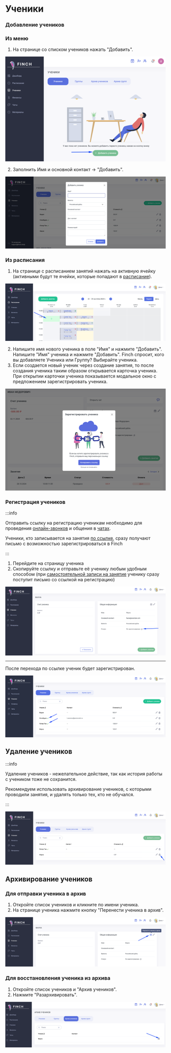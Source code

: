 # Ученики

### Добавление учеников&#x20;

### Из меню

1. На странице со списком учеников нажать "Добавить".

![](<../.gitbook/assets/image (44).png>)

2. Заполнить Имя и основной контакт ->  "Добавить".

![](<../.gitbook/assets/image (76).png>)

### Из расписания

1. На странице с расписанием занятий нажать на активную ячейку (активными будут те ячейки, которые попадают в [расписание](../zanyatiya-i-videozvonki/raspisanie.md)).

![](<../.gitbook/assets/image (77).png>)

2. Напишите имя  нового ученика в поле "Имя" и нажмите "Добавить". Напишите  "Имя" ученика и нажмите "Добавить". Finch спросит, кого вы добавляете Ученика или Группу? Выбирайте ученика.
3. Если создается новый ученик через создание занятия, то после создания ученика таким образом открывается карточка ученика. При открытии карточки ученика показывается модальное окно с предложением зарегистрировать ученика.

![](<../.gitbook/assets/image (18).png>)

### Регистрация учеников&#x20;

:::info

Отправить ссылку на регистрацию ученикам необходимо для проведения [онлайн-звонков](../zanyatiya-i-videozvonki/provedenie-zanyatii-v-onlain-formate/) и общения в [чатах](../uvedomleniya-i-chaty/chaty.md).&#x20;

Ученики, кто записывается на занятия [по ссылке](../rekomendacii/ssylka-zapis-na-probnoe.md), сразу получают письмо с возможностью зарегистрироваться в Finch

:::

1. Перейдите на страницу ученика
2. Скопируйте ссылку и отправьте её ученику любым удобным способом (при [самостоятельной записи на занятие](../rekomendacii/ssylka-zapis-na-probnoe.md) ученику сразу поступит письмо со ссылкой на регистрацию)

![](<../.gitbook/assets/image (66).png>)

***

После перехода по ссылке ученик будет зарегистрирован.

![](<../.gitbook/assets/image (79).png>)

## Удаление учеников

:::info

Удаление учеников - нежелательное действие, так как история работы  с учеником тоже не сохранится. &#x20;

Рекомендуем использовать архивирование учеников, с которыми проводили занятия, и удалять только тех, кто не обучался.

:::

![](<../.gitbook/assets/image (67).png>)

## Архивирование учеников&#x20;

### Для отправки ученика в архив

1. Откройте список учеников и кликните по имени ученика.
2. На странице ученика нажмите кнопку "Перенести ученика в архив".

![](<../.gitbook/assets/image (68).png>)

### Для восстановления ученика из архива

1. Откройте список учеников и "Архив учеников".
2. Нажмите "Разархивировать".

![](<../.gitbook/assets/image (69).png>)
